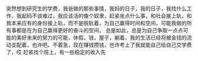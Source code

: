 突然想到研究生的学费，我爸做的那些事情，我妈的日子，我的日子，我找什么工作，我起码不该难过，我应该活的像个奴隶，赶紧坐点什么事，和社会接上轨，和我本来应有的身份接上轨，而不是脱轨着，为自己赢得时间和空间，可能我做的所有事都是在为自己赢得更好的奋斗的空间， 总是如此，总是为自己争取一点点可能的美好未来的努力的可能，休假，钱，屋子，躺着，我的生活已经将被金钱的流动支配着，也许吧。不着急，现在赚钱攒钱，也许考上了我就能自己给自己交学费了，哎
赶紧找个班上，有一些稳定的收入先